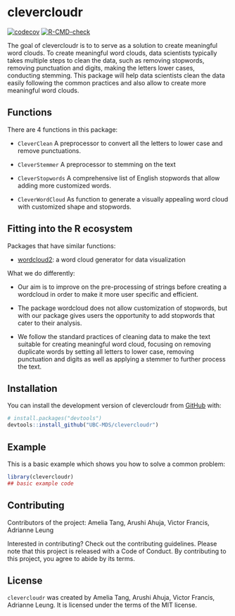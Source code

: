 
<!-- README.md is generated from README.Rmd. Please edit that file -->

# clevercloudr

<!-- badges: start -->

[![codecov](https://codecov.io/gh/UBC-MDS/clevercloudr/branch/main/graph/badge.svg?token=HFLZjh5639)](https://codecov.io/gh/UBC-MDS/clevercloudr)
[![R-CMD-check](https://github.com/UBC-MDS/clevercloudr/actions/workflows/R-CMD-check.yaml/badge.svg)](https://github.com/UBC-MDS/clevercloudr/actions/workflows/R-CMD-check.yaml)
<!-- badges: end -->

The goal of clevercloudr is to to serve as a solution to create
meaningful word clouds. To create meaningful word clouds, data
scientists typically takes multiple steps to clean the data, such as
removing stopwords, removing punctuation and digits, making the letters
lower cases, conducting stemming. This package will help data scientists
clean the data easily following the common practices and also allow to
create more meaningful word clouds.

## **Functions**

There are 4 functions in this package:

-   `CleverClean` A preprocessor to convert all the letters to lower
    case and remove punctuations.

-   `CleverStemmer` A preprocessor to stemming on the text

-   `CleverStopwords` A comprehensive list of English stopwords that
    allow adding more customized words.

-   `CleverWordCloud` As function to generate a visually appealing word
    cloud with customized shape and stopwords.

## **Fitting into the R ecosystem**

Packages that have similar functions:

-   [wordcloud2](https://cran.r-project.org/web/packages/wordcloud2/vignettes/wordcloud.html):
    a word cloud generator for data visualization

What we do differently:

-   Our aim is to improve on the pre-processing of strings before
    creating a wordcloud in order to make it more user specific and
    efficient.

-   The package wordcloud does not allow customization of stopwords, but
    with our package gives users the opportunity to add stopwords that
    cater to their analysis.

-   We follow the standard practices of cleaning data to make the text
    suitable for creating meaningful word cloud, focusing on removing
    duplicate words by setting all letters to lower case, removing
    punctuation and digits as well as applying a stemmer to further
    process the text.

## Installation

You can install the development version of clevercloudr from
[GitHub](https://github.com/) with:

``` r
# install.packages("devtools")
devtools::install_github("UBC-MDS/clevercloudr")
```

## Example

This is a basic example which shows you how to solve a common problem:

``` r
library(clevercloudr)
## basic example code
```

## **Contributing**

Contributors of the project: Amelia Tang, Arushi Ahuja, Victor Francis,
Adrianne Leung

Interested in contributing? Check out the contributing guidelines.
Please note that this project is released with a Code of Conduct. By
contributing to this project, you agree to abide by its terms.

## **License**

`clevercloudr` was created by Amelia Tang, Arushi Ahuja, Victor Francis,
Adrianne Leung. It is licensed under the terms of the MIT license.

